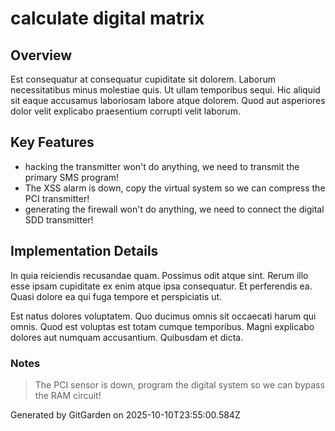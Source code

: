 # calculate digital matrix

## Overview
Est consequatur at consequatur cupiditate sit dolorem. Laborum necessitatibus minus molestiae quis. Ut ullam temporibus sequi. Hic aliquid sit eaque accusamus laboriosam labore atque dolorem. Quod aut asperiores dolor velit explicabo praesentium corrupti velit laborum.

## Key Features
- hacking the transmitter won't do anything, we need to transmit the primary SMS program!
- The XSS alarm is down, copy the virtual system so we can compress the PCI transmitter!
- generating the firewall won't do anything, we need to connect the digital SDD transmitter!

## Implementation Details
In quia reiciendis recusandae quam. Possimus odit atque sint. Rerum illo esse ipsam cupiditate ex enim atque ipsa consequatur. Et perferendis ea. Quasi dolore ea qui fuga tempore et perspiciatis ut.
 Est natus dolores voluptatem. Quo ducimus omnis sit occaecati harum qui omnis. Quod est voluptas est totam cumque temporibus. Magni explicabo dolores aut numquam accusantium. Quibusdam et dicta.

### Notes
> The PCI sensor is down, program the digital system so we can bypass the RAM circuit!

Generated by GitGarden on 2025-10-10T23:55:00.584Z